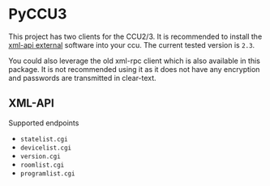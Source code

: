 # PyCCU3

This project has two clients for the CCU2/3.
It is recommended to install the [xml-api external](https://github.com/homematic-community/XML-API) software into your ccu.
The current tested version is `2.3`.

You could also leverage the old xml-rpc client which is also available in this package.
It is not recommended using it as it does not have any encryption and passwords are transmitted in clear-text.

## XML-API

Supported endpoints

* `statelist.cgi`
* `devicelist.cgi`
* `version.cgi`
* `roomlist.cgi`
* `programlist.cgi`
